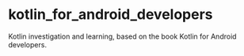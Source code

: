 # kotlin_for_android_developers
Kotlin investigation and learning, based on the book Kotlin for Android developers.
